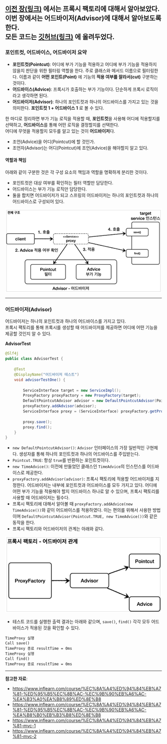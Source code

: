 [이전 장(링크)]() 에서는 프록시 팩토리에 대해서 알아보았다.  
이번 장에서는 어드바이저(Advisor)에 대해서 알아보도록 한다.  
모든 코드는 [깃허브(링크)](https://github.com/roy-zz/spring) 에 올려두었다.
---

### 포인트컷, 어드바이스, 어드바이저 요약

- **포인트컷(Pointcut)**: 어디에 부가 기능을 적용하고 어디에 부가 기능을 적용하지 않을지 판단을 위한 필터링 역할을 한다.
주로 클래스와 메서드 이름으로 필터링한다. 이름과 같이 **어떤 포인트(Point)** 에 기능의 **적용 여부를 잘라서(cut)** 구분하는 것이다.
- **어드바이스(Advice)**: 프록시가 호출하는 부가 기능이다. 단순하게 프록시 로직이라고 생각하면 된다.
- **어드바이저(Advisor)**: 하나의 포인트컷과 하나의 어드바이스를 가지고 있는 것을 의미한다. **포인트컷 1 + 어드바이스 1** 로 볼 수 있다.
  
한 마디로 정리하면 부가 기능 로직을 적용할 때, **포인트컷**을 사용해 어디에 적용할지를 선택하고, **어드바이스**를 통해 어떤 로직을 결정할지를 선택한다.  
어디에 무엇을 적용할지 모두를 알고 있는 것이 **어드바이저**다.

- 조언(Advice)을 어디(Pointcut)에 할 것인가.
- 조언자(Advisor)는 어디(Pointcut)에 조언(Advice)을 해야할지 알고 있다.

#### 역할과 책임

아래와 같이 구분한 것은 각 구성 요소의 책임과 역할을 명확하게 분리한 것이다.
- 포인트컷은 대상 여부를 확인하는 필터 역할만 담당한다.
- 어드바이스는 부가 기능 로직만 담당한다.
- 둘을 합치면 어드바이저가 되고 스프링의 어드바이저는 하나의 포인트컷과 하나의 어드바이스로 구성되어 있다.

![](image/pointcut_advice_advisor.png)

---

### 어드바이저(Advisor)

어드바이저는 하나의 포인트컷과 하나의 어드바이스를 가지고 있다.  
프록시 팩토리를 통해 프록시를 생성할 때 어드바이저를 제공하면 어디에 어떤 기능을 제공할 것인지 알 수 있다.

**AdvisorTest**
```java
@Slf4j
public class AdvisorTest {

    @Test
    @DisplayName("어드바이저 테스트")
    void advisorTestOne() {

        ServiceInterface target = new ServiceImpl();
        ProxyFactory proxyFactory = new ProxyFactory(target);
        DefaultPointcutAdvisor advisor = new DefaultPointcutAdvisor(Pointcut.TRUE, new TimeAdvice());
        proxyFactory.addAdvisor(advisor);
        ServiceInterface proxy = (ServiceInterface) proxyFactory.getProxy();

        proxy.save();
        proxy.find();
    }
}
```

- `new DefaultPointcutAdvisor()`: `Advisor` 인터페이스의 가장 일반적인 구현체다. 생성자를 통해 하나의 포인트컷과 하나의 어드바이스를 주입받는다.
- `Pointcut.TRUE`: 항상 `true`를 반환하는 포인트컷이다.
- `new TimeAdvice()`: 이전에 만들었던 클래스인 `TimeAdvice`의 인스턴스를 어드바이스로 제공한다.
- `proxyFactory.addAdvisor(advisor)`: 프록시 팩토리에 적용할 어드바이저를 지정한다. 어드바이저는 내부에 포인트컷과 어드바이스를 모두 가지고 있다.
어디에 어떤 부가 기능을 적용해야 할지 어드바이스 하나로 알 수 있으며, 프록시 팩토리를 사용할 때 어드바이저는 필수다.
- 프록시 팩토리에 대해서 알아볼 때 `proxyFactory.addAdvice(new TimeAdvice())`와 같이 어드바이스를 적용하였다. 
이는 편의를 위해서 사용한 방법이며 `DefaultPointcutAdvisor(Pointcut.TRUE, new TimeAdvice())`와 같은 동작을 한다. 
- 프록시 팩토리와 어드바이저의 관계는 아래와 같다.

![](image/proxyfactory-advisor-relation.png)

- 테스트 코드를 실행한 출력 결과는 아래와 같으며, `save()`, `find()` 각각 모두 어드바이스가 적용된 것을 확인할 수 있다.

```shell
TimeProxy 실행
Call save()
TimeProxy 종료 resultTime = 0ms
TimeProxy 실행
Call find()
TimeProxy 종료 resultTime = 0ms
```

---

**참고한 자료**:

- https://www.inflearn.com/course/%EC%8A%A4%ED%94%84%EB%A7%81-%ED%95%B5%EC%8B%AC-%EC%9B%90%EB%A6%AC-%EA%B3%A0%EA%B8%89%ED%8E%B8
- https://www.inflearn.com/course/%EC%8A%A4%ED%94%84%EB%A7%81-%ED%95%B5%EC%8B%AC-%EC%9B%90%EB%A6%AC-%EA%B8%B0%EB%B3%B8%ED%8E%B8
- https://www.inflearn.com/course/%EC%8A%A4%ED%94%84%EB%A7%81-mvc-1
- https://www.inflearn.com/course/%EC%8A%A4%ED%94%84%EB%A7%81-mvc-2